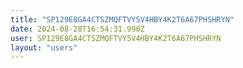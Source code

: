 ```yaml
---
title: "SP129E8GA4CTSZMQFTVY5V4HBY4K2T6A67PHSHRYN"
date: 2024-08-28T16:54:31.990Z
user: SP129E8GA4CTSZMQFTVY5V4HBY4K2T6A67PHSHRYN
layout: "users"
---
```

    